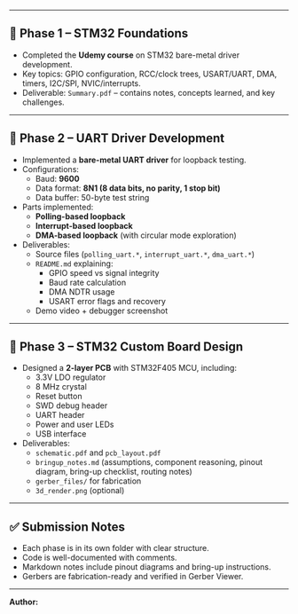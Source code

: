
---

## 📝 Phase 1 – STM32 Foundations
- Completed the **Udemy course** on STM32 bare-metal driver development.
- Key topics: GPIO configuration, RCC/clock trees, USART/UART, DMA, timers, I2C/SPI, NVIC/interrupts.
- Deliverable: `Summary.pdf` – contains notes, concepts learned, and key challenges.

---

## 📝 Phase 2 – UART Driver Development
- Implemented a **bare-metal UART driver** for loopback testing.
- Configurations:
  - Baud: **9600**
  - Data format: **8N1 (8 data bits, no parity, 1 stop bit)**
  - Data buffer: 50-byte test string
- Parts implemented:
  - **Polling-based loopback**
  - **Interrupt-based loopback**
  - **DMA-based loopback** (with circular mode exploration)
- Deliverables:
  - Source files (`polling_uart.*`, `interrupt_uart.*`, `dma_uart.*`)
  - `README.md` explaining:
    - GPIO speed vs signal integrity
    - Baud rate calculation
    - DMA NDTR usage
    - USART error flags and recovery
  - Demo video + debugger screenshot

---

## 📝 Phase 3 – STM32 Custom Board Design
- Designed a **2-layer PCB** with STM32F405 MCU, including:
  - 3.3V LDO regulator
  - 8 MHz crystal
  - Reset button
  - SWD debug header
  - UART header
  - Power and user LEDs
  - USB interface
- Deliverables:
  - `schematic.pdf` and `pcb_layout.pdf`
  - `bringup_notes.md` (assumptions, component reasoning, pinout diagram, bring-up checklist, routing notes)
  - `gerber_files/` for fabrication
  - `3d_render.png` (optional)

---

## ✅ Submission Notes
- Each phase is in its own folder with clear structure.
- Code is well-documented with comments.
- Markdown notes include pinout diagrams and bring-up instructions.
- Gerbers are fabrication-ready and verified in Gerber Viewer.

---

 **Author:** <Yash Kr. Singh>  
